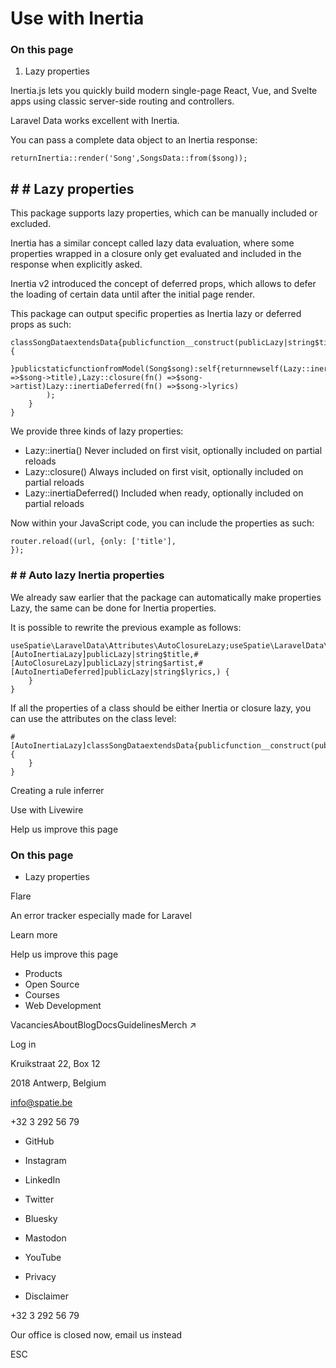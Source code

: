 # Use with Inertia

### On this page

1. Lazy properties

Inertia.js lets you quickly build modern single-page React, Vue, and Svelte apps using classic server-side routing and controllers.

Laravel Data works excellent with Inertia.

You can pass a complete data object to an Inertia response:

```
returnInertia::render('Song',SongsData::from($song));
```

## # # Lazy properties

This package supports lazy properties, which can be manually included or excluded.

Inertia has a similar concept called lazy data evaluation, where some properties wrapped in a closure only get evaluated and included in the response when explicitly asked.

Inertia v2 introduced the concept of deferred props, which allows to defer the loading of certain data until after the initial page render.

This package can output specific properties as Inertia lazy or deferred props as such:

```
classSongDataextendsData{publicfunction__construct(publicLazy|string$title,publicLazy|string$artist,publicLazy|string$lyrics,) {
    }publicstaticfunctionfromModel(Song$song):self{returnnewself(Lazy::inertia(fn() =>$song->title),Lazy::closure(fn() =>$song->artist)Lazy::inertiaDeferred(fn() =>$song->lyrics)
        );
    }
}
```

We provide three kinds of lazy properties:

- Lazy::inertia() Never included on first visit, optionally included on partial reloads
- Lazy::closure() Always included on first visit, optionally included on partial reloads
- Lazy::inertiaDeferred() Included when ready, optionally included on partial reloads

Now within your JavaScript code, you can include the properties as such:

```
router.reload((url, {only: ['title'],
});
```

### # # Auto lazy Inertia properties

We already saw earlier that the package can automatically make properties Lazy, the same can be done for Inertia properties.

It is possible to rewrite the previous example as follows:

```
useSpatie\LaravelData\Attributes\AutoClosureLazy;useSpatie\LaravelData\Attributes\AutoInertiaLazy;useSpatie\LaravelData\Attributes\AutoInertiaDeferred;classSongDataextendsData{publicfunction__construct(#[AutoInertiaLazy]publicLazy|string$title,#[AutoClosureLazy]publicLazy|string$artist,#[AutoInertiaDeferred]publicLazy|string$lyrics,) {
    }
}
```

If all the properties of a class should be either Inertia or closure lazy, you can use the attributes on the class level:

```
#[AutoInertiaLazy]classSongDataextendsData{publicfunction__construct(publicLazy|string$title,publicLazy|string$artist,) {
    }
}
```

Creating a rule inferrer

Use with Livewire

Help us improve this page

### On this page

- Lazy properties

Flare

An error tracker especially made for Laravel

Learn more

Help us improve this page

- Products
- Open Source
- Courses
- Web Development

VacanciesAboutBlogDocsGuidelinesMerch ↗

Log in

Kruikstraat 22, Box 12

2018 Antwerp, Belgium

info@spatie.be

+32 3 292 56 79

- GitHub
- Instagram
- LinkedIn
- Twitter
- Bluesky
- Mastodon
- YouTube

- Privacy
- Disclaimer

+32 3 292 56 79

Our office is closed now, email us instead

ESC